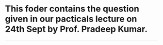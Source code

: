 # This foder contains the question given in our pacticals lecture on 24th Sept by Prof. Pradeep Kumar.
---
